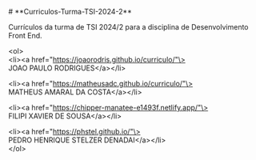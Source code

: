 \# \*\*Curriculos-Turma-TSI-2024-2\*\*

Currículos da turma de TSI 2024/2  para a disciplina de Desenvolvimento Front End.

\<ol\>  
  \<li\>\<a href="https://joaorodris.github.io/curriculo/"\>    
    JOAO PAULO RODRIGUES\</a\>\</li\>  
    
  \<li\>\<a href="https://matheusadc.github.io/curriculo/"\>    
    MATHEUS AMARAL DA COSTA\</a\>\</li\>  
      
  \<li\>\<a href="https://chipper-manatee-e1493f.netlify.app/"\>    
    FILIPI XAVIER DE SOUSA\</a\>\</li\>  
      
  \<li\>\<a href="https://phstel.github.io/"\>    
    PEDRO HENRIQUE STELZER DENADAI\</a\>\</li\>  
\</ol\>
